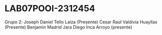 # LAB07POOI-2312454
Grupo 2:
Joseph Daniel Tello Laiza (Presente)
Cesar Raul Valdivia Huayllas (Presente)
Benjamin Madrid Jara
Diego Inca Arroyo (presente)

